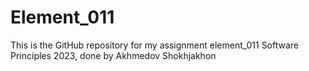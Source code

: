 # Element_011
This is the GitHub repository for my assignment element_011 Software Principles 2023, done by Akhmedov Shokhjakhon
